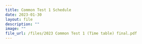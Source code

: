 ```yaml
---
title: Common Test 1 Schedule
date: 2023-01-30
layout: file
description: ""
image: ""
file_url: /files/2023 Common Test 1 (Time table) final.pdf
---
```

